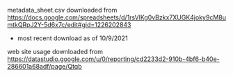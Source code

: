 metadata_sheet.csv downloaded from https://docs.google.com/spreadsheets/d/1rsVlKg0vBzkx7XUGK4joky9cM8umtkQRpJ2Y-5d6x7c/edit#gid=1226202843
- most recent download as of 10/9/2021

web site usage downloaded from https://datastudio.google.com/u/0/reporting/cd2233d2-910b-4bf6-b40e-286601a68adf/page/Qtqb
